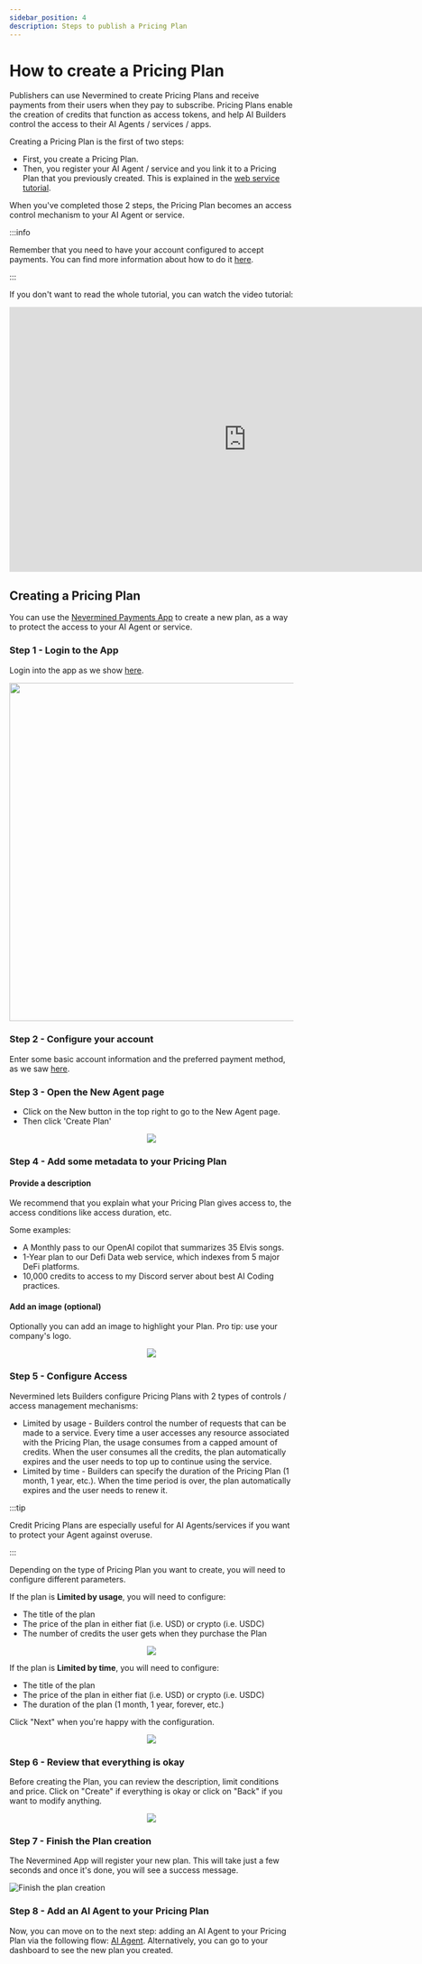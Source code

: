 ```yaml
---
sidebar_position: 4
description: Steps to publish a Pricing Plan
---
```



# How to create a Pricing Plan

Publishers can use Nevermined to create Pricing Plans and receive payments from their users when they pay to subscribe. Pricing Plans enable the creation of credits that function as access tokens, and help AI Builders control the access to their AI Agents / services / apps.  

Creating a Pricing Plan is the first of two steps:

* First, you create a Pricing Plan.
* Then, you register your AI Agent / service and you link it to a Pricing Plan that you previously created. This is explained in the [web service tutorial](register-agent).

When you've completed those 2 steps, the Pricing Plan becomes an access control mechanism to your AI Agent or service.

:::info

Remember that you need to have your account configured to accept payments. You can find more information about how to do it [here](configure-account).

:::

If you don't want to read the whole tutorial, you can watch the video tutorial:

<p align="center">
<iframe width="840" height="470" src="https://www.youtube.com/embed/65rVHScjoGU?si=cTzuWo4UsJO_in9U" title="YouTube video player" frameborder="0" allow="accelerometer; autoplay; clipboard-write; encrypted-media; gyroscope; picture-in-picture; web-share" allowfullscreen></iframe>
</p>

## Creating a Pricing Plan

You can use the [Nevermined Payments App](https://nevermined.app/) to create a new plan, as a way to protect the access to your AI Agent or service.

### Step 1 - Login to the App

Login into the app as we show [here](../first-steps/02-login.md).

<p align="center"><img src="/images/tutorials/web2auth/login-modal.png" width="600" /></p>

### Step 2 - Configure your account

Enter some basic account information and the preferred payment method, as we saw [here](configure-account).

### Step 3 - Open the New Agent page

* Click on the New button in the top right to go to the New Agent page.
* Then click 'Create Plan'

<p align="center"><img src="/images/tutorials/04_01_New_Subscription.png" /></p>

### Step 4 - Add some metadata to your Pricing Plan

#### Provide a description

We recommend that you explain what your Pricing Plan gives access to, the access conditions like access duration, etc.

Some examples:

* A Monthly pass to our OpenAI copilot that summarizes 35 Elvis songs.
* 1-Year plan to our Defi Data web service, which indexes from 5 major DeFi platforms.
* 10,000 credits to access to my Discord server about best AI Coding practices.

#### Add an image (optional)

Optionally you can add an image to highlight your Plan. Pro tip: use your company's logo.

<p align="center"><img src="/images/tutorials/04_02_Subscription_Description.png" /></p>

### Step 5 - Configure Access

Nevermined lets Builders configure Pricing Plans with 2 types of controls / access management mechanisms:

* Limited by usage - Builders control the number of requests that can be made to a service. Every time a user accesses any resource associated with the Pricing Plan, the usage consumes from a capped amount of credits. When the user consumes all the credits, the plan automatically expires and the user needs to top up to continue using the service.
* Limited by time - Builders can specify the duration of the Pricing Plan (1 month, 1 year, etc.). When the time period is over, the plan automatically expires and the user needs to renew it.

:::tip

Credit Pricing Plans are especially useful for AI Agents/services if you want to protect your Agent against overuse.

:::

Depending on the type of Pricing Plan you want to create, you will need to configure different parameters.

If the plan is **Limited by usage**, you will need to configure:

* The title of the plan
* The price of the plan in either fiat (i.e. USD) or crypto (i.e. USDC)
* The number of credits the user gets when they purchase the Plan

<p align="center"><img src="/images/tutorials/04_03_credit_options.png"/></p>


If the plan is **Limited by time**, you will need to configure:

* The title of the plan
* The price of the plan in either fiat (i.e. USD) or crypto (i.e. USDC)
* The duration of the plan (1 month, 1 year, forever, etc.)

Click "Next" when you're happy with the configuration.

<p align="center"><img src="/images/tutorials/04_03_Subscription_Pricing.png" /></p>

### Step 6 - Review that everything is okay

Before creating the Plan, you can review the description, limit conditions and price. Click on "Create" if everything is okay or click on "Back" if you want to modify anything.

<p align="center"><img src="/images/tutorials/04_04_Subscription_Review.png" /></p>

### Step 7 - Finish the Plan creation

The Nevermined App will register your new plan. This will take just a few seconds and once it's done, you will see a success message.  

![Finish the plan creation](/images/tutorials/05_New_Subscription_04.png)

### Step 8 - Add an AI Agent to your Pricing Plan

Now, you can move on to the next step: adding an AI Agent to your Pricing Plan via the following flow: [AI Agent](register-agent).
Alternatively, you can go to your dashboard to see the new plan you created.
